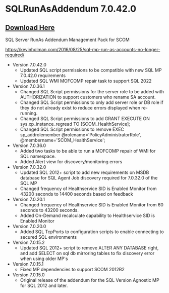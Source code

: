 # SQLRunAsAddendum 7.0.42.0

## [Download Here][Download]

[Download]: https://github.com/thekevinholman/SQLRunAsAddendum/archive/refs/heads/master.zip

SQL Server RunAs Addendum Management Pack for SCOM

https://kevinholman.com/2016/08/25/sql-mp-run-as-accounts-no-longer-required/

* Version 7.0.42.0
  * Updated SQL script permissions to be compatible with new SQL MP 7.0.42.0 requirements
  * Updated SQL WMI MOFCOMP repair task to support SQL 2022  
* Version 7.0.36.1
  * Changed SQL Script permissions for the server role to be added with AUTHORIZATION to support customers who rename SA account.
  * Changed SQL Script permissions to only add server role or DB role if they do not already exist to reduce errors displayed when re-running.
  * Changed SQL Script permissions to add GRANT EXECUTE ON sys.xp_instance_regread TO [SCOM_HealthService];
  * Changed SQL Script permissions to remove EXEC sp_addrolemember @rolename='PolicyAdministratorRole', @membername='SCOM_HealthService';
* Version 7.0.36.0
  * Added two tasks to be able to run a MOFCOMP repair of WMI for SQL namespace.
  * Added Alert view for discovery/monitoring errors
* Version 7.0.32.0
  * Updated SQL 2012+ script to add new requirements on MSDB database for SQL Agent Job discovery required for 7.0.32.0 of the SQL MP
  * Changed frequency of Healthservice SID is Enabled Monitor from 43200 seconds to 14400 seconds based on feedback
* Version 7.0.20.1
  * Changed frequency of Healthservice SID is Enabled Monitor from 60 seconds to 43200 seconds.
  * Added On-Demand recalculate capability to Healthservice SID is Enabled Monitor
* Version 7.0.20.0
  * Added SQL TcpPorts to configuration scripts to enable connecting to secured SQL environments
* Version 7.0.15.2
  * Updated SQL 2012+ script to remove ALTER ANY DATABASE right, and add SELECT on sql db mirroring tables to fix discovery error when using older MP's
* Version 7.0.15.1
  * Fixed MP dependencies to support SCOM 2012R2
* Version 7.0.15.0
  * Original release of the addendum for the SQL Version Agnostic MP for SQL 2012 and later.
